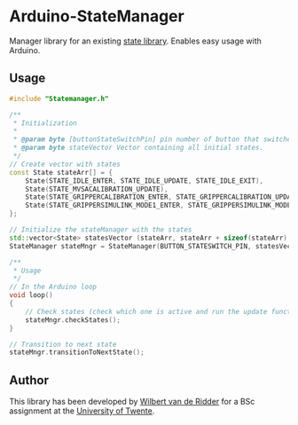# Arduino-StateManager
Manager library for an existing [state library](http://playground.arduino.cc/code/FiniteStateMachine). Enables easy usage with Arduino.

## Usage
```cpp
#include "Statemanager.h"

/**
 * Initialization
 *
 * @param byte [buttonStateSwitchPin] pin number of button that switches the states.
 * @param byte stateVector Vector containing all initial states.
 */
// Create vector with states
const State stateArr[] = {
	State(STATE_IDLE_ENTER, STATE_IDLE_UPDATE, STATE_IDLE_EXIT),
	State(STATE_MVSACALIBRATION_UPDATE),
	State(STATE_GRIPPERCALIBRATION_ENTER, STATE_GRIPPERCALIBRATION_UPDATE, STATE_GRIPPERCALIBRATION_EXIT),
	State(STATE_GRIPPERSIMULINK_MODE1_ENTER, STATE_GRIPPERSIMULINK_MODE1_UPDATE, STATE_GRIPPERSIMULINK_MODE1_EXIT)
};

// Initialize the stateManager with the states
std::vector<State> statesVector (stateArr, stateArr + sizeof(stateArr) / sizeof(stateArr[0]) );
StateManager stateMngr = StateManager(BUTTON_STATESWITCH_PIN, statesVector);

/**
 * Usage
 */
// In the Arduino loop
void loop()
{
	// Check states (check which one is active and run the update function)
	stateMngr.checkStates();
}

// Transition to next state
stateMngr.transitionToNextState();
```

## Author
This library has been developed by [Wilbert van de Ridder](http://www.github.com/WRidder) for a BSc assignment at the [University of Twente](http://www.utwente.nl).
